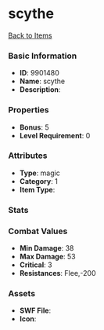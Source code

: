 # scythe



[Back to Items](../items.md)

### Basic Information

- **ID**: 9901480
- **Name**: scythe
- **Description**: 

### Properties

- **Bonus**: 5
- **Level Requirement**: 0

### Attributes

- **Type**: magic
- **Category**: 1
- **Item Type**: 

### Stats


### Combat Values

- **Min Damage**: 38
- **Max Damage**: 53
- **Critical**: 3
- **Resistances**: Flee,-200

### Assets

- **SWF File**: 
- **Icon**: 

